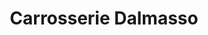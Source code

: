---
title: "Carrosserie Dalmasso"
url: /lorgues/carrosserie-dalmasso/
shop: réparation de voitures
---